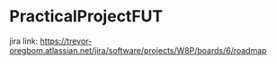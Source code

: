 # PracticalProjectFUT
jira link: https://trevor-oregbom.atlassian.net/jira/software/projects/W8P/boards/6/roadmap
